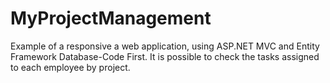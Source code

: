 # MyProjectManagement
Example of a responsive a web application, using ASP.NET MVC and Entity Framework Database-Code First.
It is possible to check the tasks assigned to each employee by project.


